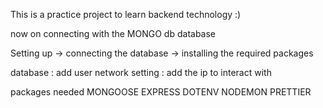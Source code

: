 This is a practice project to learn backend technology :)

now on connecting with the MONGO db database


Setting up -> connecting the database -> installing the required packages

database : add user 
network setting : add the ip to interact with 

packages needed
MONGOOSE 
EXPRESS 
DOTENV
NODEMON
PRETTIER